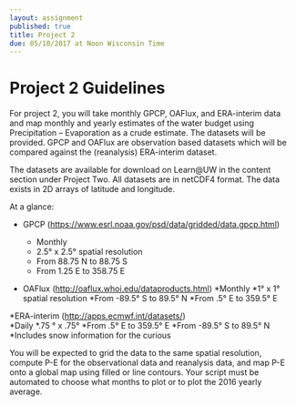 ```yaml
---
layout: assignment
published: true
title: Project 2
due: 05/10/2017 at Noon Wisconsin Time
---
```


# Project 2 Guidelines

For project 2, you will take monthly GPCP, OAFlux, and ERA-interim data and map monthly and yearly estimates of the water budget using Precipitation – Evaporation as a crude estimate.  The datasets will be provided.   GPCP and OAFlux are observation based datasets which will be compared against the (reanalysis) ERA-interim dataset.

The datasets are available for download on Learn@UW in the content section under Project Two.  All datasets are in netCDF4 format.  The data exists in 2D arrays of latitude and longitude.  

At a glance:* GPCP (https://www.esrl.noaa.gov/psd/data/gridded/data.gpcp.html) 
	* Monthly	* 2.5° x 2.5° spatial resolution	* From 88.75 N to 88.75 S	* From 1.25 E to 358.75 E
	* OAFlux (http://oaflux.whoi.edu/dataproducts.html) 
	*Monthly	*1° x 1° spatial resolution	*From -89.5° S to 89.5° N	*From .5° E to 359.5° E
	*ERA-interim (http://apps.ecmwf.int/datasets/)  	*Daily 	*.75 ° x .75°	*From .5° E to 359.5° E 	*From -89.5° S to 89.5° N	*Includes snow information for the curious
	
You will be expected to grid the data to the same spatial resolution, compute P-E for the observational data and reanalysis data, and map P-E onto a global map using filled or line contours.  Your script must be automated to choose what months to plot or to plot the 2016 yearly average.  

